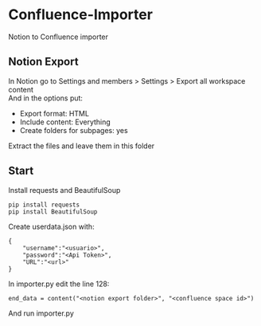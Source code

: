 # Confluence-Importer
Notion to Confluence importer
## Notion Export 
In Notion go to Settings and members > Settings > Export all workspace content  
And in the options put:
- Export format: HTML
- Include content: Everything
- Create folders for subpages: yes  

Extract the files and leave them in this folder

## Start
Install requests and BeautifulSoup
```
pip install requests
pip install BeautifulSoup
```
Create userdata.json with:
```
{
    "username":"<usuario>",
    "password":"<Api Token>",
    "URL":"<url>"
}
```
In importer.py edit the line 128:
```
end_data = content("<notion export folder>", "<confluence space id>")
```
And run importer.py